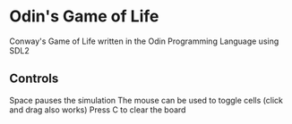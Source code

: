 # Odin's Game of Life
Conway's Game of Life written in the Odin Programming Language using SDL2

## Controls
Space pauses the simulation
The mouse can be used to toggle cells (click and drag also works)
Press C to clear the board
